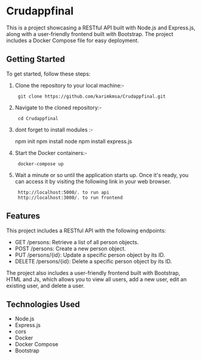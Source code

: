 # Crudappfinal

This is a project showcasing a RESTful API built with Node.js and Express.js, along with a user-friendly frontend built with Bootstrap. The project includes a Docker Compose file for easy deployment.

## Getting Started

To get started, follow these steps:

1. Clone the repository to your local machine:-

        git clone https://github.com/karimkmsa/Crudappfinal.git

2. Navigate to the cloned repository:-

        cd Crudappfinal
3. dont forget to install modules :- 
   
   npm init 
   npm install node
   npm install express.js 

4. Start the Docker containers:-

        docker-compose up

5. Wait a minute or so until the application starts up. Once it's ready, you can access it by visiting the following link in your web browser.

        http://localhost:5000/. to run api 
        http://localhost:3000/. to run frontend 

## Features

This project includes a RESTful API with the following endpoints:

- GET /persons: Retrieve a list of all person objects.
- POST /persons: Create a new person object.
- PUT /persons/{id}:  Update a specific person object by its ID.
- DELETE /persons/{id}:  Delete a specific person object by its ID.


The project also includes a user-friendly frontend built with Bootstrap, HTML and Js, which allows you to view all users, add a new user, edit an existing user, and delete a user.

## Technologies Used
- Node.js
- Express.js
- cors
- Docker
- Docker Compose
- Bootstrap
